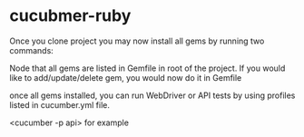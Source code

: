 # cucubmer-ruby
Once you clone project you may now install all gems by running two commands:
<gem install bundler>
<bundle install>

Node that all gems are listed in Gemfile in root of the project. If you would like to add/update/delete gem, you would now do it in 
Gemfile

once all gems installed, you can run WebDriver or API tests by using profiles listed in cucumber.yml file.

<cucumber -p api> for example



